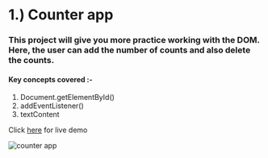 # 1.) Counter app

### This project will give you more practice working with the DOM. Here, the user can add the number of counts and also delete the counts.

#### Key concepts covered :-

1. Document.getElementById()
2. addEventListener()
3. textContent

Click [here](https://counter-app-1999.netlify.app/) for live demo


![counter app](https://user-images.githubusercontent.com/84672321/226909016-ee9f2bb3-c7ad-4d63-a24e-aa6dcd5c66b4.png)

